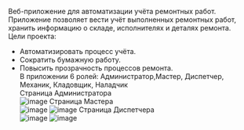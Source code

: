 Веб-приложение для автоматизации учёта ремонтных работ.  
Приложение позволяет вести учёт выполненных ремонтных работ, хранить информацию о складе, исполнителях и деталях ремонта.  
Цели проекта:
- Автоматизировать процесс учёта.
- Сократить бумажную работу.
- Повысить прозрачность процессов ремонта.  
В приложении 6 ролей: Администратор,Мастер, Диспетчер, Механик, Кладовщик, Наладчик  
Страница Администратора  
![image](https://github.com/user-attachments/assets/282663fb-d109-46f7-89d6-5d8bb5897b67)
Страница Мастера  
![image](https://github.com/user-attachments/assets/ca8bf245-8778-4d3d-824a-a2ed211e8b28)
![image](https://github.com/user-attachments/assets/e66336ef-d89a-48d3-99a5-c895c9e38e47)
Страница Диспетчера  
![image](https://github.com/user-attachments/assets/67fb74bd-be14-4236-b626-53ae83d2ba26)
![image](https://github.com/user-attachments/assets/4bd06363-64f1-49f7-a49a-9de0ffa2c359)
